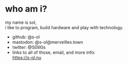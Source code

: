 who am i?
=========

my name is sol,  
i like to program, build hardware and play with technology.

- github: @s-ol
- mastodon: @s-ol\@merveilles.town
- twitter: @S0lll0s
- links to all of those, email, and more info:  
  https://s-ol.nu

